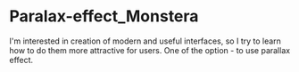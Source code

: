 # Paralax-effect_Monstera

I'm interested in creation of modern and useful interfaces, so I try to learn how to do them more attractive for users. One of the option - to use parallax effect.
